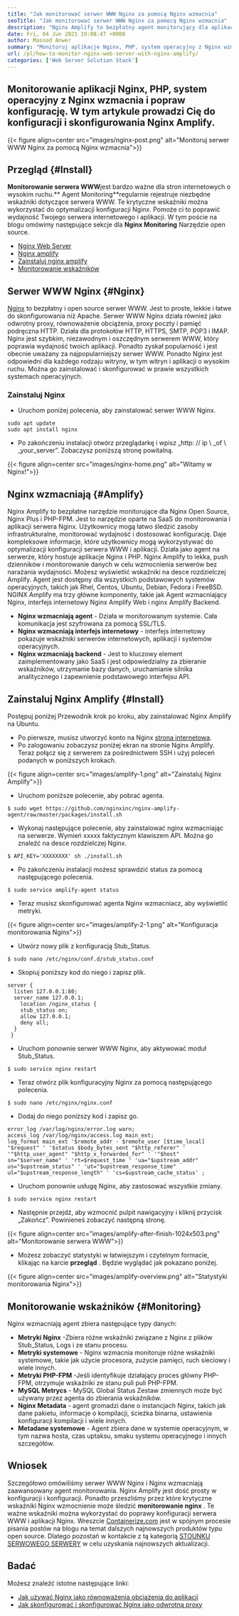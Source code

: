 ```yaml
---
title: "Jak monitorować serwer WWW Nginx za pomocą Nginx wzmacnia" 
seoTitle: "Jak monitorować serwer WWW Nginx za pomocą Nginx wzmacnia" 
description: "Nginx Amplify to bezpłatny agent monitorujący dla aplikacji Web Server Nginx i aplikacji PHP. Ten artykuł dotyczy sposobu monitorowania serwera WWW Nginx za pomocą Nginx wzmacniających" 
date: Fri, 04 Jun 2021 19:08:47 +0000
author: Masood Anwer
summary: "Monitoruj aplikacje Nginx, PHP, system operacyjny z Nginx wzmacnia i popraw konfigurację. W tym artykule prowadzi Cię do konfiguracji i skonfigurowania Nginx Amplify." 
url: /pl/how-to-monitor-nginx-web-server-with-nginx-amplify/
categories: ['Web Server Solution Stack']
---
```


## Monitorowanie aplikacji Nginx, PHP, system operacyjny z Nginx wzmacnia i popraw konfigurację. W tym artykule prowadzi Cię do konfiguracji i skonfigurowania Nginx Amplify.

{{< figure align=center src="images/nginx-post.png" alt="Monitoruj serwer WWW Nginx za pomocą Nginx wzmacnia">}}


## Przegląd {#Install}

**Monitorowanie serwera WWW**jest bardzo ważne dla stron internetowych o wysokim ruchu.** Agent Monitoring**regularnie rejestruje niezbędne wskaźniki dotyczące serwera WWW. Te krytyczne wskaźniki można wykorzystać do optymalizacji konfiguracji Nginx. Pomoże ci to poprawić wydajność Twojego serwera internetowego i aplikacji.
W tym poście na blogu omówimy następujące sekcje dla **Nginx Monitoring** Narzędzie open source.
  * [Nginx Web Server][1]
  * [Nginx amplify][2]
  * [Zainstaluj nginx amplify][3]
  * [Monitorowanie wskaźników][4]

## Serwer WWW Nginx {#Nginx}

[Nginx][5] to bezpłatny i open source serwer WWW. Jest to proste, lekkie i łatwe do skonfigurowania niż Apache. Serwer WWW Nginx działa również jako odwrotny proxy, równoważenie obciążenia, proxy poczty i pamięć podręczna HTTP. Działa dla protokołów HTTP, HTTPS, SMTP, POP3 i IMAP. Nginx jest szybkim, niezawodnym i oszczędnym serwerem WWW, który poprawia wydajność twoich aplikacji. Ponadto zyskał popularność i jest obecnie uważany za najpopularniejszy serwer WWW. Ponadto Nginx jest odpowiedni dla każdego rodzaju witryny, w tym witryn i aplikacji o wysokim ruchu. Można go zainstalować i skonfigurować w prawie wszystkich systemach operacyjnych.

### Zainstaluj Nginx
  * Uruchom poniżej polecenia, aby zainstalować serwer WWW Nginx.
```
sudo apt update
sudo apt install nginx
```
  * Po zakończeniu instalacji otwórz przeglądarkę i wpisz „http: // ip \ _of \ _your_server”. Zobaczysz poniższą stronę powitalną.

{{< figure align=center src="images/nginx-home.png" alt="Witamy w Nginx!">}}


## Nginx wzmacniają {#Amplify}

Nginx Amplify to bezpłatne narzędzie monitorujące dla Nginx Open Source, Nginx Plus i PHP-FPM. Jest to narzędzie oparte na SaaS do monitorowania i aplikacji serwera Nginx. Użytkownicy mogą łatwo śledzić zasoby infrastrukturalne, monitorować wydajność i dostosować konfigurację. Daje kompleksowe informacje, które użytkownicy mogą wykorzystywać do optymalizacji konfiguracji serwera WWW i aplikacji. Działa jako agent na serwerze, który hostuje aplikacje Nginx i PHP. Nginx Amplify to lekka, push dzienników i monitorowanie danych w celu wzmocnienia serwerów bez narażania wydajności. Możesz wyświetlić wskaźniki na desce rozdzielczej Amplify. Agent jest dostępny dla wszystkich podstawowych systemów operacyjnych, takich jak Rhel, Centos, Ubuntu, Debian, Fedora i FreeBSD. NGINX Amplify ma trzy główne komponenty, takie jak Agent wzmacniający Nginx, interfejs internetowy Nginx Amplify Web i nginx Amplify Backend.
* **Nginx wzmacniają agent** - Działa w monitorowanym systemie. Cała komunikacja jest szyfrowana za pomocą SSL/TLS.
* **Nginx wzmacniają interfejs internetowy** - interfejs internetowy pokazuje wskaźniki serwerów internetowych, aplikacji i systemów operacyjnych.
* **Nginx wzmacniają backend** - Jest to kluczowy element zaimplementowany jako SaaS i jest odpowiedzialny za zbieranie wskaźników, utrzymanie bazy danych, uruchamianie silnika analitycznego i zapewnienie podstawowego interfejsu API.

## Zainstaluj Nginx Amplify {#Install}

Postępuj poniżej Przewodnik krok po kroku, aby zainstalować Nginx Amplify na Ubuntu.
  * Po pierwsze, musisz utworzyć konto na Nginx [strona internetowa][6].
  * Po zalogowaniu zobaczysz poniżej ekran na stronie Nginx Amplify. Teraz połącz się z serwerem za pośrednictwem SSH i użyj poleceń podanych w poniższych krokach.

{{< figure align=center src="images/amplify-1.png" alt="Zainstaluj Nginx Amplify">}}

  * Uruchom poniższe polecenie, aby pobrać agenta.
```
$ sudo wget https://github.com/nginxinc/nginx-amplify-agent/raw/master/packages/install.sh
```
  * Wykonaj następujące polecenie, aby zainstalować nginx wzmacniając na serwerze. Wymień xxxxx faktycznym klawiszem API. Można go znaleźć na desce rozdzielczej Nginx.
```
$ API_KEY='XXXXXXXX' sh ./install.sh
```
  * Po zakończeniu instalacji możesz sprawdzić status za pomocą następującego polecenia.
```
$ sudo service amplify-agent status
```
  * Teraz musisz skonfigurować agenta Nginx wzmacniacz, aby wyświetlić metryki.

{{< figure align=center src="images/amplify-2-1.png" alt="Konfiguracja monitorowania Nginx">}}

  * Utwórz nowy plik z konfiguracją Stub_Status.
```
$ sudo nano /etc/nginx/conf.d/stub_status.conf
```
  * Skopiuj poniższy kod do niego i zapisz plik.
```
server {
  listen 127.0.0.1:80;
  server_name 127.0.0.1;
    location /nginx_status {
    stub_status on;
    allow 127.0.0.1;
    deny all;
  }
 }
```
  * Uruchom ponownie serwer WWW Nginx, aby aktywować moduł Stub_Status.
```
$ sudo service nginx restart
```
  * Teraz otwórz plik konfiguracyjny Nginx za pomocą następującego polecenia.
```
$ sudo nano /etc/nginx/nginx.conf
```
  * Dodaj do niego poniższy kod i zapisz go.
```
error_log /var/log/nginx/error.log warn;
access_log /var/log/nginx/access.log main_ext;
log_format main_ext '$remote_addr - $remote_user [$time_local] "$request" ' '$status $body_bytes_sent "$http_referer" ' '"$http_user_agent" "$http_x_forwarded_for" ' '"$host" sn="$server_name" ' 'rt=$request_time ' 'ua="$upstream_addr" us="$upstream_status" ' 'ut="$upstream_response_time" ul="$upstream_response_length" ' 'cs=$upstream_cache_status' ;
```
  * Uruchom ponownie usługę Nginx, aby zastosować wszystkie zmiany.
```
$ sudo service nginx restart
```
  * Następnie przejdź, aby wzmocnić pulpit nawigacyjny i kliknij przycisk „Zakończ”. Powinieneś zobaczyć następną stronę.

{{< figure align=center src="images/amplify-after-finish-1024x503.png" alt="Monitorowanie serwera WWW">}}

* Możesz zobaczyć statystyki w łatwiejszym i czytelnym formacie, klikając na karcie **przegląd** . Będzie wyglądać jak pokazano poniżej.

{{< figure align=center src="images/amplify-overview.png" alt="Statystyki monitorowania Nginx">}}


## Monitorowanie wskaźników {#Monitoring}

Nginx wzmacniają agent zbiera następujące typy danych:
* **Metryki Nginx** -Zbiera różne wskaźniki związane z Nginx z plików Stub_Status, Logs i ze stanu procesu.
* **Metryki systemowe** - Nginx wzmacnia monitoruje różne wskaźniki systemowe, takie jak użycie procesora, zużycie pamięci, ruch sieciowy i wiele innych.
* **Metryki PHP-FPM** -Jeśli identyfikuje działający proces główny PHP-FPM, otrzymuje wskaźniki ze stanu puli puli PHP-FPM.
* **MySQL Metrycs** - MySQL Global Status Zestaw zmiennych może być używany przez agenta do zbierania wskaźników.
* **Nginx Metadata** - agent gromadzi dane o instancjach Nginx, takich jak dane pakietu, informacje o kompilacji, ścieżka binarna, ustawienia konfiguracji kompilacji i wiele innych.
* **Metadane systemowe** - Agent zbiera dane w systemie operacyjnym, w tym nazwa hosta, czas uptaksu, smaku systemu operacyjnego i innych szczegółów.

## Wniosek
Szczegółowo omówiliśmy serwer WWW Nginx i Nginx wzmacniają zaawansowany agent monitorowania. Nginx Amplify jest dość prosty w konfiguracji i konfiguracji. Ponadto przeszliśmy przez które krytyczne wskaźniki Nginx wzmocnienie może śledzić **monitorowanie nginx** . Te ważne wskaźniki można wykorzystać do poprawy konfiguracji serwera WWW i aplikacji Nginx.
Wreszcie [Containerize.com][7] jest w spójnym procesie pisania postów na blogu na temat dalszych najnowszych produktów typu open source. Dlatego pozostań w kontakcie z tą kategorią [STOUNKU SERWOWEGO SERWERY][8] w celu uzyskania najnowszych aktualizacji.

## Badać
Możesz znaleźć istotne następujące linki:
  * [Jak używać Nginx jako równoważenia obciążenia do aplikacji][9]
  * [Jak skonfigurować i skonfigurować Nginx jako odwrotną proxy][10]



[1]: #Nginx
[2]: #Amplify
[3]: #Install
[4]: #Monitoring
[5]: https://products.containerize.com/solution-stack/nginx
[6]: https://amplify.nginx.com/signup/
[7]: https://containerize.com
[8]: https://blog.containerize.com/category/web-server-solution-stack/
[9]: https://blog.containerize.com/web-server-solution-stack/how-to-use-nginx-as-load-balancer-for-your-application/
[10]: https://blog.containerize.com/web-server-solution-stack/how-to-setup-and-configure-nginx-as-reverse-proxy/
